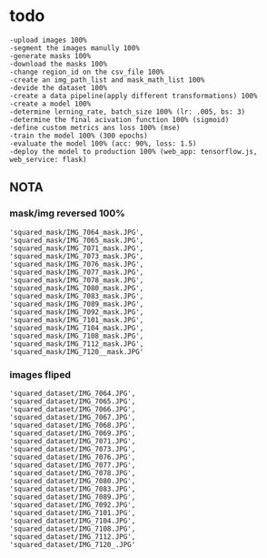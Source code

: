 # todo
	-upload images 100%
	-segment the images manully 100%
	-generate masks 100%
	-download the masks 100%
	-change region_id on the csv_file 100%
	-create an img_path_list and mask_math_list 100%
	-devide the dataset 100%
	-create a data pipeline(apply different transformations) 100%
	-create a model 100%
	-determine lerning_rate, batch_size 100% (lr: .005, bs: 3)
	-determine the final acivation function 100% (sigmoid)
	-define custom metrics ans loss 100% (mse)
	-train the model 100% (300 epochs)
	-evaluate the model	100% (acc: 90%, loss: 1.5)
	-deploy the model to production 100% (web_app: tensorflow.js, web_service: flask)

## NOTA
### mask/img reversed 100%

```
'squared_mask/IMG_7064_mask.JPG', 
'squared_mask/IMG_7065_mask.JPG', 
'squared_mask/IMG_7071_mask.JPG', 
'squared_mask/IMG_7073_mask.JPG', 
'squared_mask/IMG_7076_mask.JPG', 
'squared_mask/IMG_7077_mask.JPG', 
'squared_mask/IMG_7078_mask.JPG', 
'squared_mask/IMG_7080_mask.JPG', 
'squared_mask/IMG_7083_mask.JPG', 
'squared_mask/IMG_7089_mask.JPG', 
'squared_mask/IMG_7092_mask.JPG', 
'squared_mask/IMG_7101_mask.JPG', 
'squared_mask/IMG_7104_mask.JPG', 
'squared_mask/IMG_7108_mask.JPG', 
'squared_mask/IMG_7112_mask.JPG', 
'squared_mask/IMG_7120__mask.JPG' 
```

### images fliped 

```
'squared_dataset/IMG_7064.JPG', 
'squared_dataset/IMG_7065.JPG', 
'squared_dataset/IMG_7066.JPG', 
'squared_dataset/IMG_7067.JPG', 
'squared_dataset/IMG_7068.JPG', 
'squared_dataset/IMG_7069.JPG', 
'squared_dataset/IMG_7071.JPG', 
'squared_dataset/IMG_7073.JPG', 
'squared_dataset/IMG_7076.JPG', 
'squared_dataset/IMG_7077.JPG', 
'squared_dataset/IMG_7078.JPG', 
'squared_dataset/IMG_7080.JPG', 
'squared_dataset/IMG_7083.JPG', 
'squared_dataset/IMG_7089.JPG', 
'squared_dataset/IMG_7092.JPG', 
'squared_dataset/IMG_7101.JPG', 
'squared_dataset/IMG_7104.JPG', 
'squared_dataset/IMG_7108.JPG', 
'squared_dataset/IMG_7112.JPG', 
'squared_dataset/IMG_7120_.JPG'
```
